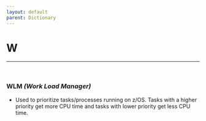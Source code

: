 ```yaml
---
layout: default
parent: Dictionary
---
```


# W

<hr>
&nbsp;

### WLM *(Work Load Manager)*
* Used to prioritize tasks/processes running on z/OS. Tasks with a higher priority get more CPU time and tasks with lower priority get less CPU time.